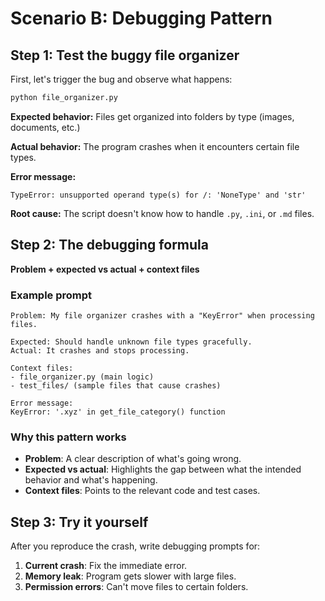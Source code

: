 # Scenario B: Debugging Pattern

## Step 1: Test the buggy file organizer

First, let's trigger the bug and observe what happens:

```bash
python file_organizer.py
```

**Expected behavior:** Files get organized into folders by type (images, documents, etc.)

**Actual behavior:** The program crashes when it encounters certain file types.

**Error message:**
```
TypeError: unsupported operand type(s) for /: 'NoneType' and 'str'
```

**Root cause:** The script doesn't know how to handle `.py`, `.ini`, or `.md` files.

## Step 2: The debugging formula
**Problem + expected vs actual + context files**

### Example prompt
```
Problem: My file organizer crashes with a "KeyError" when processing files.

Expected: Should handle unknown file types gracefully.
Actual: It crashes and stops processing.

Context files:
- file_organizer.py (main logic)
- test_files/ (sample files that cause crashes)

Error message:
KeyError: '.xyz' in get_file_category() function
```

### Why this pattern works
- **Problem**: A clear description of what's going wrong.
- **Expected vs actual**: Highlights the gap between what the intended behavior and what's happening.
- **Context files**: Points to the relevant code and test cases.

## Step 3: Try it yourself

After you reproduce the crash, write debugging prompts for:

1. **Current crash**: Fix the immediate error.
2. **Memory leak**: Program gets slower with large files.
3. **Permission errors**: Can't move files to certain folders.
